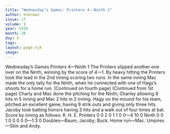 ```yaml
---
title: "Wednesday’s Games: Printers 4--Ninth 1"
author: Unknown
issue: 17
volume: 5
year: 1916
month: 20
day: V
tags:
layout: page.njk
image:
---
```

Wednesday’s Games   Printers 4—Ninth 1      The Printers slipped another one over on the Ninth, winning by the score of 4—1.   By heavy hitting the Printers took the lead in the 2nd inning scoring two runs. In the same inning Mac made the only tally for the Ninth, when he connected with one of Hagy’s shoots for a home run.    (Continued on fourth page)      (Continued from 1st page)   Charly and Mac done the pitching for the Ninth; Charley allowing 8 hits in 5 inning and Mac 2 hits in 2 inning.   Hagy on the mound for his team, pitched an excellent game, having 9 strik outs and giving only three hits.   Jacoby took batting honors having 3 hits and a walk out of four times at bat.    Score by inning as follows:   R. H. E. Printers 0 0 2 0 1 1 0 0—4 10 0 Ninth 0 0 1 0 0 0 0 0—1 3 0   Doubles—Baum; Jacoby; Buck.   Home run—Mac.   Umpires—Slim and Andy.   


